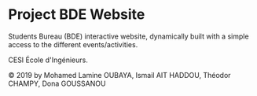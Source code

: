 # Project BDE Website

Students Bureau (BDE) interactive website, dynamically built with a simple access to the different events/activities.

CESI École d'Ingénieurs.

© 2019 by Mohamed Lamine OUBAYA, Ismail AIT HADDOU, Théodor CHAMPY, Dona GOUSSANOU
